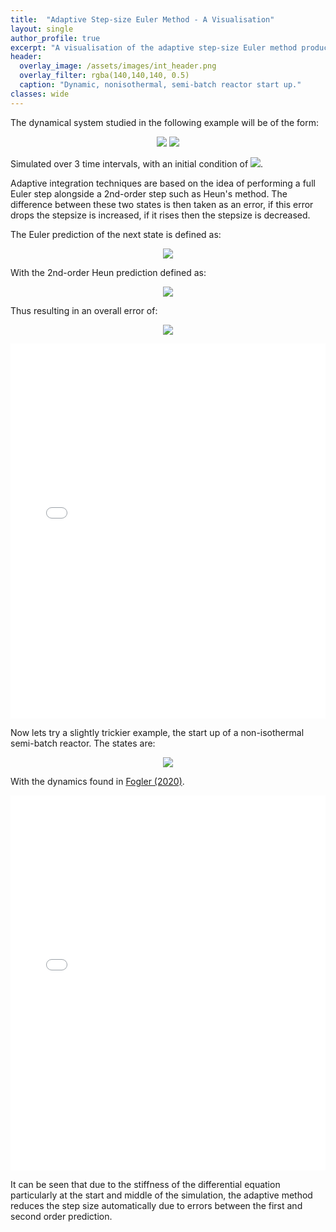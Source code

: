 ```yaml
---
title:  "Adaptive Step-size Euler Method - A Visualisation"
layout: single
author_profile: true 
excerpt: "A visualisation of the adaptive step-size Euler method produced using Plot.ly. Hopefully the first in a series on numerical integration."
header:
  overlay_image: /assets/images/int_header.png
  overlay_filter: rgba(140,140,140, 0.5)
  caption: "Dynamic, nonisothermal, semi-batch reactor start up."
classes: wide
---
```




The dynamical system studied in the following example will be of the form:

 <p align="center">
 <img src="https://render.githubusercontent.com/render/math?math=\mathbf{x}=\begin{bmatrix}
x_1\\
x_2
\end{bmatrix}">
   <img src="https://render.githubusercontent.com/render/math?math=\mathbf{\dot{x}}=\begin{bmatrix}
-16x_1 %2B 12x_2 %2B 16\text{cos}(t)-13\text{sin}(t) \\
12x_1-9x_2-11\text{cos}(t) %2B 9\text{sin}(t) 
\end{bmatrix}">
 </p>
 Simulated over 3 time intervals, with an initial condition of  <img src="https://render.githubusercontent.com/render/math?math=\begin{bmatrix}
1 \\
0
\end{bmatrix}">.

Adaptive integration techniques are based on the idea of performing a full Euler step alongside a 2nd-order step such as Heun's method. The difference between these two states is then taken as an error, if this error drops the stepsize is increased, if it rises then the stepsize is decreased. 

The Euler prediction of the next state is defined as:
 <p align="center">
   <img src="https://render.githubusercontent.com/render/math?math=s_{i %2B 1}^e=s_i %2B hf(s_i)">
 </p>
With the 2nd-order Heun prediction defined as:
 <p align="center">
   <img src="https://render.githubusercontent.com/render/math?math=s_{i %2B 1}^h=s_i %2B \frac{1}{2} h(f(s_i) %2B f(s_{i %2B 1}^e))">
 </p>
 Thus resulting in an overall error of:
  <p align="center">
   <img src="https://render.githubusercontent.com/render/math?math=e_{i %2B 1} \approx ||s_{i %2B 1}^e-s_{i %2B 1}^h|| =  \frac{1}{2} ||f(s_i)-f(s_{i %2B 1}^e)||">
 </p>
 

<iframe id="igraph" scrolling="no" style="border:none;" seamless="seamless" src="/assets/htmlplots/adaptive_euler.html" height="600" width="100%"></iframe>

Now lets try a slightly trickier example, the start up of a non-isothermal semi-batch reactor. The states are:
<p align="center">
   <img src="https://render.githubusercontent.com/render/math?math=\mathbf{x}=\begin{bmatrix}
C_a \\
C_b \\
C_C \\
T \\
V \\
\end{bmatrix}">
 </p>

 With the dynamics found in [Fogler (2020)](http://umich.edu/~elements/5e/).
<iframe id="igraph" scrolling="no" style="border:none;" seamless="seamless" src="/assets/htmlplots/adaptive_euler_reactor.html" height="600" width="100%"></iframe>

It can be seen that due to the stiffness of the differential equation particularly at the start and middle of the simulation, the adaptive method reduces the step size automatically due to errors between the first and second order prediction. 

